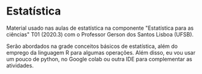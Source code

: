 # Estatística

Material usado nas aulas de estatística na componente "Estatística para as ciências" T01 (2020.3) com o Professor Gerson dos Santos Lisboa (UFSB). 

Serão abordados na grade conceitos básicos de estatística, além do emprego da linguagem R para algumas operações. Além disso, eu vou usar um pouco de python, no Google colab ou outra IDE para complementar as atividades.

